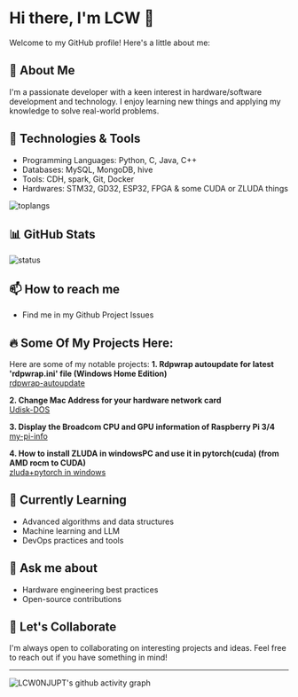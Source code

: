 # Hi there, I'm LCW 👋

Welcome to my GitHub profile! Here's a little about me:

## 🚀 About Me
I'm a passionate developer with a keen interest in hardware/software development and technology. I enjoy learning new things and applying my knowledge to solve real-world problems.

## 🔧 Technologies & Tools
- Programming Languages: Python, C, Java, C++
- Databases: MySQL, MongoDB, hive
- Tools: CDH, spark, Git, Docker
- Hardwares: STM32, GD32, ESP32, FPGA & some CUDA or ZLUDA things
  
![toplangs](https://github-readme-stats.vercel.app/api/top-langs/?username=LCW0NJUPT)

## 📊 GitHub Stats
![status](https://github-readme-stats.vercel.app/api?username=LCW0NJUPT&show_icons=true)

## 📫 How to reach me
- Find me in my Github Project Issues

## 🔥 Some Of My Projects Here:
Here are some of my notable projects:
**1. Rdpwrap autoupdate for latest 'rdpwrap.ini' file (Windows Home Edition)**  
[rdpwrap-autoupdate](https://github.com/LCW0NJUPT/rdpwrap-autoupdate)    

**2. Change Mac Address for your hardware network card**  
[Udisk-DOS](https://github.com/LCW0NJUPT/Udisk-DOS)   

**3. Display the Broadcom CPU and GPU information of Raspberry Pi 3/4**  
[my-pi-info](https://github.com/LCW0NJUPT/my-pi-info)    

**4. How to install ZLUDA in windowsPC and use it in pytorch(cuda) (from AMD rocm to CUDA)**  
[zluda+pytorch in windows](https://lcw0njupt.github.io/zluda/zluda.htm)   

## 🌱 Currently Learning
- Advanced algorithms and data structures
- Machine learning and LLM
- DevOps practices and tools

## 💬 Ask me about
- Hardware engineering best practices
- Open-source contributions

## 🤝 Let's Collaborate
I'm always open to collaborating on interesting projects and ideas. Feel free to reach out if you have something in mind!
 
------------------------------------------------------  
![LCW0NJUPT's github activity graph](https://github-readme-activity-graph.vercel.app/graph?username=LCW0NJUPT&theme=github-compact)   
